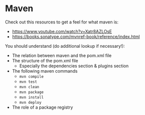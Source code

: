 # Maven

Check out this resources to get a feel for what maven is:

* https://www.youtube.com/watch?v=Xatr8AZLOsE
* https://books.sonatype.com/mvnref-book/reference/index.html

You should understand (do additional lookup if necessary!):

* The relation between maven and the pom.xml file
* The structure of the pom.xml file
    * Especially the dependencies section & plugins section
* The following maven commands
    * `mvn compile`
    * `mvn test`
    * `mvn clean`
    * `mvn package`
    * `mvn install`
    * `mvn deploy`
* The role of a package registry